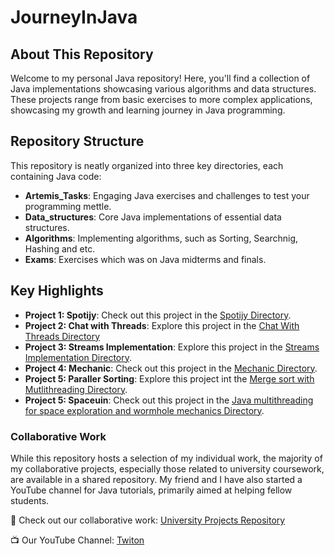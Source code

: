 # JourneyInJava

## About This Repository

Welcome to my personal Java repository! Here, you'll find a collection of Java implementations showcasing various algorithms and data structures. These projects range from basic exercises to more complex applications, showcasing my growth and learning journey in Java programming.

## Repository Structure
This repository is neatly organized into three key directories, each containing Java code:

- **Artemis_Tasks**: Engaging Java exercises and challenges to test your programming mettle.
- **Data_structures**: Core Java implementations of essential data structures.
- **Algorithms**: Implementing algorithms, such as Sorting, Searchnig, Hashing and etc.
- **Exams**: Exercises which was on Java midterms and finals.


## Key Highlights

- **Project 1: Spotijy**: Check out this project in the [Spotijy Directory](https://github.com/daatoo/Java-Journey/tree/main/Artemis-Tasks/Spotijy).
- **Project 2: Chat with Threads**: Explore this project in the [Chat With Threads Directory](https://github.com/daatoo/Java-Journey/tree/main/Artemis-Tasks/ChatWithMultiThreading)
- **Project 3: Streams Implementation**: Explore this project in the [Streams Implementation Directory](https://github.com/daatoo/Java-Journey/tree/main/Data-Structures/Streams).
- **Project 4: Mechanic**: Check out this project in the [Mechanic Directory](https://github.com/daatoo/Java-Journey/tree/main/Artemis-Tasks/Mechanic).
- **Project 5: Paraller Sorting**: Explore this project int the [Merge sort with Mutlithreading Directory](https://github.com/daatoo/Java-Journey/tree/main/Artemis-Tasks/Paraller-Sorting-Threads).
- **Project 5: Spaceuin**: Check out this project in the [Java multithreading for space exploration and wormhole mechanics Directory](https://github.com/daatoo/Java-Journey/tree/main/Artemis-Tasks/Spaceuin).



### Collaborative Work
While this repository hosts a selection of my individual work, the majority of my collaborative projects, especially those related to university coursework, are available in a shared repository. My friend and I have also started a YouTube channel for Java tutorials, primarily aimed at helping fellow students.

🔗 Check out our collaborative work: [University Projects Repository](https://github.com/rezi-gelenidze/university-projects)

📺 Our YouTube Channel: [Twiton](https://www.youtube.com/@twiton)




